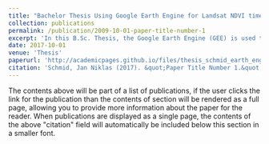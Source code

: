 ```yaml
---
title: "Bachelor Thesis Using Google Earth Engine for Landsat NDVI time series analysis to indicate the present status of forest stands"
collection: publications
permalink: /publication/2009-10-01-paper-title-number-1
excerpt: 'In this B.Sc. Thesis, the Google Earth Engine (GEE) is used to extract NDVI data from Landsat 5 and Landsat 8 satellite images. The NDVI data is then processed and visualized using R. GEE and R code, as well as the NDVI data, is available here and can be reused or be easily adapted by others.'
date: 2017-10-01
venue: 'Thesis'
paperurl: 'http://academicpages.github.io/files/thesis_schmid_earth_engine.pdf'
citation: 'Schmid, Jan Niklas (2017). &quot;Paper Title Number 1.&quot; <i>Thesis</i>. 1(1).'
---
```


The contents above will be part of a list of publications, if the user clicks the link for the publication than the contents of section will be rendered as a full page, allowing you to provide more information about the paper for the reader. When publications are displayed as a single page, the contents of the above "citation" field will automatically be included below this section in a smaller font.
